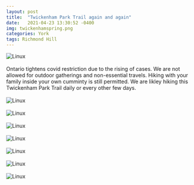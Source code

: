 ```yaml
---
layout: post
title:  "Twickenham Park Trail again and again"
date:   2021-04-23 13:30:52 -0400
img: twickenhamspring.png
categories: York
tags: Richmond Hill
---
```


![Linux]({{site.baseurl}}/images/twickenhamspring.png)
<br>
<br>
Ontario tightens covid restriction due to the rising of cases. We are not allowed for outdoor gatherings and non-essential travels. Hiking with your family inside your own cumminty is still permitted. We are likley hiking this Twickenham Park Trail daily or every other few days. 
<br>
<br>
![Linux]({{site.baseurl}}/images/twickenhamspring1.jpg)
<br>
<br>
![Linux]({{site.baseurl}}/images/twickenhamspring2.jpg)
<br>
<br>
![Linux]({{site.baseurl}}/images/twickenhamspring3.jpg)
<br>
<br>
![Linux]({{site.baseurl}}/images/twickenhamspring4.jpg)
<br>
<br>
![Linux]({{site.baseurl}}/images/twickenhamspring5.jpg)
<br>
<br>
![Linux]({{site.baseurl}}/images/twickenhamspring6.jpg)
<br>
<br>
![Linux]({{site.baseurl}}/images/twickenhamspring7.jpg)
<br>
<br>
